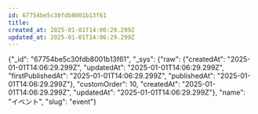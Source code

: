 ```yaml
---
id: 67754be5c30fdb8001b13f61
title: 
created_at: 2025-01-01T14:06:29.299Z
updated_at: 2025-01-01T14:06:29.299Z
---
```


{"_id": "67754be5c30fdb8001b13f61", "_sys": {"raw": {"createdAt": "2025-01-01T14:06:29.299Z", "updatedAt": "2025-01-01T14:06:29.299Z", "firstPublishedAt": "2025-01-01T14:06:29.299Z", "publishedAt": "2025-01-01T14:06:29.299Z"}, "customOrder": 10, "createdAt": "2025-01-01T14:06:29.299Z", "updatedAt": "2025-01-01T14:06:29.299Z"}, "name": "イベント", "slug": "event"}